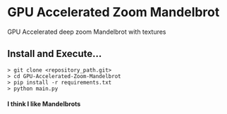 # GPU Accelerated Zoom Mandelbrot
GPU Accelerated deep zoom Mandelbrot with textures

## Install and Execute...
```
> git clone <repository_path.git>
> cd GPU-Accelerated-Zoom-Mandelbrot
> pip install -r requirements.txt
> python main.py
```

#### I think I like Mandelbrots
